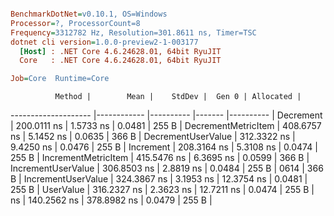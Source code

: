 ``` ini

BenchmarkDotNet=v0.10.1, OS=Windows
Processor=?, ProcessorCount=8
Frequency=3312782 Hz, Resolution=301.8611 ns, Timer=TSC
dotnet cli version=1.0.0-preview2-1-003177
  [Host] : .NET Core 4.6.24628.01, 64bit RyuJIT
  Core   : .NET Core 4.6.24628.01, 64bit RyuJIT

Job=Core  Runtime=Core  

```
              Method |        Mean |    StdDev |  Gen 0 | Allocated |
-------------------- |------------ |---------- |------- |---------- |
           Decrement | 200.0111 ns | 1.5733 ns | 0.0481 |     255 B |
 DecrementMetricItem | 408.6757 ns | 5.1452 ns | 0.0635 |     366 B |
  DecrementUserValue | 312.3322 ns | 9.4250 ns | 0.0476 |     255 B |
           Increment | 208.3164 ns | 5.3108 ns | 0.0474 |     255 B |
 IncrementMetricItem | 415.5476 ns | 6.3695 ns | 0.0599 |     366 B |
  IncrementUserValue | 306.8503 ns | 2.8819 ns | 0.0484 |     255 B |
0614 |     366 B |
  IncrementUserValue | 324.3867 ns | 3.1953 ns | 12.3754 ns | 0.0481 |     255 B |
UserValue | 316.2327 ns | 2.3623 ns | 12.7211 ns | 0.0474 |     255 B |
ns | 140.2562 ns | 378.8982 ns | 0.0479 |     255 B |
